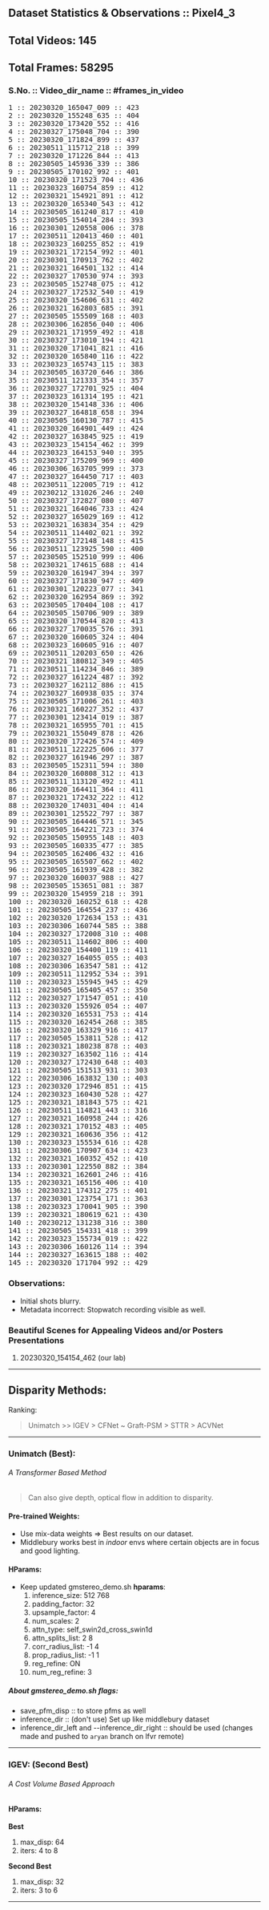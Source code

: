 ## Dataset Statistics & Observations :: Pixel4_3

## Total Videos: 145
## Total Frames: 58295

### S.No. :: Video_dir_name :: #frames_in_video
<pre>
1 :: 20230320_165047_009 :: 423    
2 :: 20230320_155248_635 :: 404    
3 :: 20230320_173420_552 :: 416   
4 :: 20230327_175048_704 :: 390
5 :: 20230320_171824_899 :: 437
6 :: 20230511_115712_218 :: 399
7 :: 20230320_171226_844 :: 413
8 :: 20230505_145936_339 :: 386
9 :: 20230505_170102_992 :: 401
10 :: 20230320_171523_704 :: 436
11 :: 20230323_160754_859 :: 412
12 :: 20230321_154921_891 :: 412
13 :: 20230320_165340_543 :: 412
14 :: 20230505_161240_817 :: 410
15 :: 20230505_154014_284 :: 393
16 :: 20230301_120558_006 :: 378
17 :: 20230511_120413_460 :: 401
18 :: 20230323_160255_852 :: 419
19 :: 20230321_172154_992 :: 401
20 :: 20230301_170913_762 :: 402
21 :: 20230321_164501_132 :: 414
22 :: 20230327_170530_974 :: 393
23 :: 20230505_152748_075 :: 412
24 :: 20230327_172532_540 :: 419
25 :: 20230320_154606_631 :: 402
26 :: 20230321_162803_685 :: 391
27 :: 20230505_155509_168 :: 403
28 :: 20230306_162856_040 :: 406
29 :: 20230321_171959_492 :: 418
30 :: 20230327_173010_194 :: 421
31 :: 20230320_171041_821 :: 416
32 :: 20230320_165840_116 :: 422
33 :: 20230323_165743_115 :: 383
34 :: 20230505_163720_646 :: 386
35 :: 20230511_121333_354 :: 357
36 :: 20230327_172701_925 :: 404
37 :: 20230323_161314_195 :: 421
38 :: 20230320_154148_336 :: 406
39 :: 20230327_164818_658 :: 394
40 :: 20230505_160130_787 :: 415
41 :: 20230320_164901_449 :: 424
42 :: 20230327_163845_925 :: 419
43 :: 20230323_154154_462 :: 399
44 :: 20230323_164153_940 :: 395
45 :: 20230327_175209_969 :: 400
46 :: 20230306_163705_999 :: 373
47 :: 20230327_164450_717 :: 403
48 :: 20230511_122005_719 :: 412
49 :: 20230212_131026_246 :: 240
50 :: 20230327_172827_080 :: 407
51 :: 20230321_164046_733 :: 424
52 :: 20230327_165029_169 :: 412
53 :: 20230321_163834_354 :: 429
54 :: 20230511_114402_021 :: 392
55 :: 20230327_172148_148 :: 415
56 :: 20230511_123925_590 :: 400
57 :: 20230505_152510_999 :: 406
58 :: 20230321_174615_688 :: 414
59 :: 20230320_161947_394 :: 397
60 :: 20230327_171830_947 :: 409
61 :: 20230301_120223_077 :: 341
62 :: 20230320_162954_869 :: 392
63 :: 20230505_170404_108 :: 417
64 :: 20230505_150706_909 :: 389
65 :: 20230320_170544_820 :: 413
66 :: 20230327_170035_576 :: 391
67 :: 20230320_160605_324 :: 404
68 :: 20230323_160605_916 :: 407
69 :: 20230511_120203_650 :: 426
70 :: 20230321_180812_349 :: 405
71 :: 20230511_114234_846 :: 389
72 :: 20230327_161224_487 :: 392
73 :: 20230327_162112_886 :: 415
74 :: 20230327_160938_035 :: 374
75 :: 20230505_171006_261 :: 403
76 :: 20230321_160227_352 :: 437
77 :: 20230301_123414_019 :: 387
78 :: 20230321_165955_701 :: 415
79 :: 20230321_155049_878 :: 426
80 :: 20230320_172426_574 :: 409
81 :: 20230511_122225_606 :: 377
82 :: 20230327_161946_297 :: 387
83 :: 20230505_152311_594 :: 380
84 :: 20230320_160808_312 :: 413
85 :: 20230511_113120_492 :: 411
86 :: 20230320_164411_364 :: 411
87 :: 20230321_172432_222 :: 412
88 :: 20230320_174031_404 :: 414
89 :: 20230301_125522_797 :: 387
90 :: 20230505_164446_571 :: 345
91 :: 20230505_164221_723 :: 374
92 :: 20230505_150955_148 :: 403
93 :: 20230505_160335_477 :: 385
94 :: 20230505_162406_432 :: 416
95 :: 20230505_165507_662 :: 402
96 :: 20230505_161939_428 :: 382
97 :: 20230320_160037_988 :: 427
98 :: 20230505_153651_081 :: 387
99 :: 20230320_154959_218 :: 391
100 :: 20230320_160252_618 :: 428
101 :: 20230505_164554_237 :: 436
102 :: 20230320_172634_153 :: 431
103 :: 20230306_160744_585 :: 388
104 :: 20230327_172008_310 :: 408
105 :: 20230511_114602_806 :: 400
106 :: 20230320_154400_119 :: 411
107 :: 20230327_164055_055 :: 403
108 :: 20230306_163547_581 :: 412
109 :: 20230511_112952_534 :: 391
110 :: 20230323_155945_945 :: 429
111 :: 20230505_165405_457 :: 350
112 :: 20230327_171547_051 :: 410
113 :: 20230320_155926_054 :: 407
114 :: 20230320_165531_753 :: 414
115 :: 20230320_162454_268 :: 385
116 :: 20230320_163329_916 :: 417
117 :: 20230505_153811_528 :: 412
118 :: 20230321_180238_878 :: 403
119 :: 20230327_163502_116 :: 414
120 :: 20230327_172430_648 :: 403
121 :: 20230505_151513_931 :: 303
122 :: 20230306_163832_130 :: 403
123 :: 20230320_172946_851 :: 415
124 :: 20230323_160430_528 :: 427
125 :: 20230321_181843_575 :: 421
126 :: 20230511_114821_443 :: 316
127 :: 20230321_160958_244 :: 426
128 :: 20230321_170152_483 :: 405
129 :: 20230321_160636_356 :: 412
130 :: 20230323_155534_616 :: 428
131 :: 20230306_170907_634 :: 423
132 :: 20230321_160352_452 :: 410
133 :: 20230301_122550_882 :: 384
134 :: 20230321_162601_246 :: 416
135 :: 20230321_165156_406 :: 410
136 :: 20230321_174312_275 :: 401
137 :: 20230301_123754_171 :: 363
138 :: 20230323_170041_905 :: 390
139 :: 20230321_180619_621 :: 430
140 :: 20230212_131238_316 :: 380
141 :: 20230505_154331_418 :: 399
142 :: 20230323_155734_019 :: 422
143 :: 20230306_160126_114 :: 394
144 :: 20230327_163615_188 :: 402
145 :: 20230320_171704_992 :: 429
</pre>


### Observations:
* Initial shots blurry.
* Metadata incorrect: Stopwatch recording visible as well.

### Beautiful Scenes for Appealing Videos and/or Posters Presentations
1. 20230320_154154_462 (our lab)


---


## Disparity Methods: 

Ranking: 

> Unimatch >> IGEV > CFNet ~ Graft-PSM > STTR > ACVNet      

--- 

### Unimatch (Best):
###### A Transformer Based Method 

> Can also give depth, optical flow in addition to disparity.

#### Pre-trained Weights:
* Use mix-data weights => Best results on our dataset.
* Middlebury works best in *indoor* envs where certain objects are in focus and good lighting.

#### HParams:
* Keep updated gmstereo_demo.sh **hparams**:
    1. inference_size: 512 768 
    2. padding_factor: 32 
    3. upsample_factor: 4 
    4. num_scales: 2 
    5. attn_type: self_swin2d_cross_swin1d 
    6. attn_splits_list: 2 8 
    7. corr_radius_list: -1 4 
    8. prop_radius_list: -1 1 
    9. reg_refine: ON 
    10. num_reg_refine: 3 


##### About gmstereo_demo.sh flags:

- save_pfm_disp :: to store pfms as well
- inference_dir :: (don't use) Set up like middlebury dataset
- inference_dir_left and --inference_dir_right :: should be used (changes made and pushed to `aryan` branch on lfvr remote)

---

### IGEV: (Second Best)

###### A Cost Volume Based Approach

#### HParams:
**Best**
1. max_disp: 64
2. iters: 4 to 8

**Second Best**
1. max_disp: 32
2. iters: 3 to 6

---   
